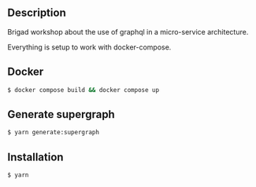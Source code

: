 ## Description

Brigad workshop about the use of graphql in a micro-service architecture.

Everything is setup to work with docker-compose.

## Docker

```bash
$ docker compose build && docker compose up
```

## Generate supergraph

```bash
$ yarn generate:supergraph
```

## Installation

```bash
$ yarn
```

